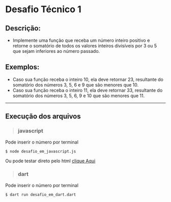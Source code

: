 # Desafio Técnico 1
## Descrição:
- Implemente uma função que receba um número inteiro positivo e retorne o somatório de todos os valores
inteiros divisíveis por 3 ou 5 que sejam inferiores ao número passado.

## Exemplos:
- Caso sua função receba o inteiro 10, ela deve retornar 23, resultante do somatório dos números 3, 5, 6 e
9 que são menores que 10.
- Caso sua função receba o inteiro 11, ela deve retornar 33, resultante do somatório dos números 3, 5, 6, 9
e 10 que são menores que 11.

---
## Execução dos arquivos
> ### javascript
Pode inserir o número por terminal
```bash
$ node desafio_em_javascript.js
```
Ou pode testar direto pelo html [clique Aqui](https://alvaro125.github.io/desafio-Escribo/)
> ### dart
Pode inserir o número por terminal
```bash
$ dart run desafio_em_dart.dart